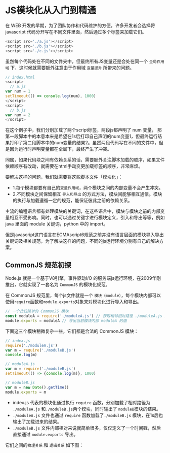 # JS模块化从入门到精通

在 WEB 开发的早期，为了团队协作和代码维护的方便，许多开发者会选择将javascript 代码分开写在不同文件里面，然后通过多个标签来加载它们。

```js
<script src='./a.js'></script>
<script src='./b.js'></script>
<script src='./c.js'></script>
```

虽然每个代码处在不同的文件夹中，但最终所有JS变量还是会处在同一个 `全局作用域` 下，这时候就需要额外注意由于作用域 `变量提升` 所带来的问题。

```js
// index.html
<script>
  // a.js
var num = 1
setTimeout(() => console.log(num), 1000)
</script>
<script>
  // b.js
var num = 2
</script>
```

在这个例子中，我们分别加载了两个script标签，两段js都声明了 num 变量， 那第一段脚本中的本意本来是希望在1s后打印自己声明的num变量1，但最终运行结果打印了第二段脚本中的num变量的结果2。虽然两段代码写在不同的文件中，但是因为运行时声明变量都在全局下，最终产生了冲突。

同属，如果代码块之间有依赖关系的话，需要额外关注脚本加载的顺序，如果文件依赖顺序有改动，就需要在html手动变更加载标签的顺序，非常麻烦。

要解决这样的问题，我们就需要将这些脚本文件「模块化」：

- 1.每个模块都要有自己的`变量作用域`，两个模块之间的内部变量不会产生冲突。
- 2.不同模块之间保留相互 `导入和导出` 的方式方法，模块间能够相互通信。模块的执行与加载遵循一定的规范，能保证彼此之前的依赖关系。

主流的编程语言都有处理模块的关键词，在这些语言中，模块与模块之前的内部变量相互不受影响。同时，也可以通过关键字进行模块定义，引入和导出等等，例如 java 里面的 module 关键词，python 中的 import。

但是javascript这门语言在ECMAscript6规范之前并没有语言层面的模块导入导出关键词及相关规范，为了解决这样的问题，不同的js运行环境分别有自己的解决方案。

## CommonJS 规范初探

Node.js 就是一个基于V8引擎，事件驱动I/O 的服务端js运行环境，在2009年刚推出，它就实现了一套名为 `CommonJS` 的模块化规范。

在 CommonJS 规范里，每个js文件就是一个 `模块（module）`，每个模块内部可以使用`require`函数和`module.exports`对象来对模块化进行导入和导出。

```js
// 一个比较简单的 CommonJS 模块
const moduleA = require('./moduleA.js') // 获取相邻相对路径 ./moduleA.js 文件导出 结果
module.exports = moduleA // 导出当前模块内部 moduleA 的值
```

下面这三个模块稍微复杂一些，它们都是合法的 CommonJS 模块：

```js
// index.js
require('./moduleA.js')
var m = require('./moduleB.js')
console.log(m)

// moduleA.js
var m = require('./moduleB.js')
setTimeout(() => {console.log(m)}, 1000)

// moduleB.js
var m = new Date().getTime()
module.exports = m
```

- index.js 代表的模块化通过执行 `require` 函数，分别加载了相对路径为 `./moduleA.js` 和`./moduleB.js`两个模块，同时输出了 `moduleB`模块的结果。
- `./moduleA.js` 文件也通过 `require`  函数加载了`./moduleB.js` 模块，在1s后也输出了加载进来的结果。
- `./moduleB.js` 文件内部相对来说就简单很多，仅仅定义了一个时间戳，然后直接通过 `module.exports` 导出。

它们之间的`物理关系` 和 `逻辑关系` 如下图：














